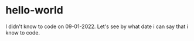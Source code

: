 # hello-world
I didn't know to code on 09-01-2022. Let's see by what date i can say that i know to code. 
